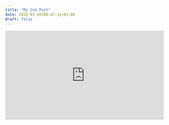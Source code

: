```yaml
---
title: "My 2nd Post"
date: 2019-03-26T08:47:11+01:00
draft: false
---
```


<div style="position: relative; padding-bottom: 56.25%; height: 0; overflow: hidden;">
  <iframe src="https://www.youtube.com/embed/4RlpMhBKNr0?autoplay=1" style="position: absolute; top: 0; left: 0; width: 100%; height: 100%; border:0;" allowfullscreen title="YouTube Video"></iframe>
</div>